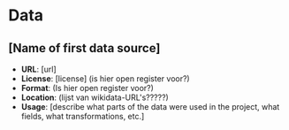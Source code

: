 # Data

<!-- On this page you'll describe the different data sources you use in your project. -->

## [Name of first data source]

<!-- Description of data source. You can include links, images, etc.-->

<!--Document each data source used in the project in its own ##[Name of source] section. Keep the list below intact for each data source:  -->
<!-- Important:  Only change the information between brackets [] -->

  - __URL__: [url]
  - __License__: [license] (is hier open register voor?)
  - __Format__: (Is hier open register voor?)
  - __Location__: (lijst van wikidata-URL's?????)
  - __Usage__: [describe what parts of the data were used in the project, what fields, what transformations, etc.]
